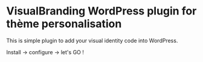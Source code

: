 # VisualBranding WordPress plugin for thème personalisation

This is simple plugin to add your visual identity code into WordPress.

Install -> configure -> let's GO !